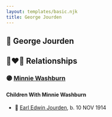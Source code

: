 ```yaml
---
layout: templates/basic.njk
title: George Jourden
---
```

## 🔵 George Jourden


## 👩‍❤️‍👨 Relationships

### 🟣 [Minnie Washburn](/people/1/13406384)

#### Children With Minnie Washburn
* 🔵 [Earl Edwin Jourden](/people/9/93806660), b. 10 NOV 1914